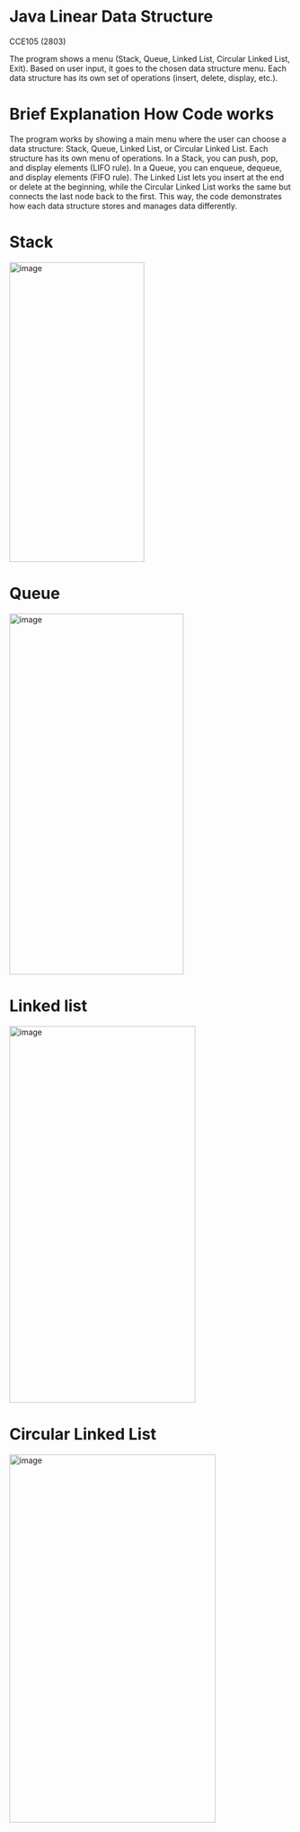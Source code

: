 # Java Linear Data Structure
CCE105 (2803)

The program shows a menu (Stack, Queue, Linked List, Circular Linked List, Exit).
Based on user input, it goes to the chosen data structure menu.
Each data structure has its own set of operations (insert, delete, display, etc.).

# Brief Explanation How Code works
The program works by showing a main menu where the user can choose a data structure: Stack, Queue, Linked List, or Circular Linked List. Each structure has its own menu of operations. In a Stack, you can push, pop, and display elements (LIFO rule). In a Queue, you can enqueue, dequeue, and display elements (FIFO rule). The Linked List lets you insert at the end or delete at the beginning, while the Circular Linked List works the same but connects the last node back to the first. This way, the code demonstrates how each data structure stores and manages data differently.

# Stack 
<img width="240" height="534" alt="image" src="https://github.com/user-attachments/assets/c4398d71-1eda-42cc-b1a2-f22f74ada445" />

# Queue
<img width="310" height="643" alt="image" src="https://github.com/user-attachments/assets/194bfc67-6a17-48a1-99ae-28995189dfde" />

# Linked list
<img width="331" height="671" alt="image" src="https://github.com/user-attachments/assets/e25b46a9-d610-4c1b-9e0e-87b0cf438c9c" />

# Circular Linked List
<img width="367" height="656" alt="image" src="https://github.com/user-attachments/assets/3f2ddc37-5711-4830-8aeb-90215f7b1cc0" />

